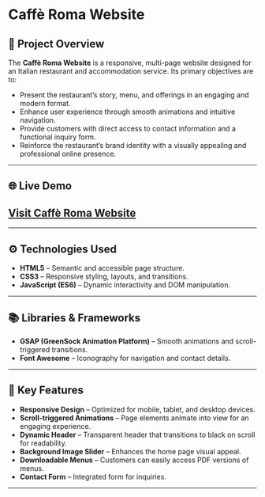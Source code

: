# Caffè Roma Website  

## 📌 Project Overview  
The **Caffè Roma Website** is a responsive, multi-page website designed for an Italian restaurant and accommodation service. Its primary objectives are to:  
- Present the restaurant’s story, menu, and offerings in an engaging and modern format.  
- Enhance user experience through smooth animations and intuitive navigation.  
- Provide customers with direct access to contact information and a functional inquiry form.  
- Reinforce the restaurant’s brand identity with a visually appealing and professional online presence.  

---

## 🌐 Live Demo  
[Visit Caffè Roma Website](https://ellyj12.github.io/plp-webtechnologies-classroom-july2025-july-2025-final-project-and-deployment-Final-Project-and-Depl/index.html)  
---


---

## ⚙️ Technologies Used  
- **HTML5** – Semantic and accessible page structure.  
- **CSS3** – Responsive styling, layouts, and transitions.  
- **JavaScript (ES6)** – Dynamic interactivity and DOM manipulation.  

---

## 📚 Libraries & Frameworks  
- **GSAP (GreenSock Animation Platform)** – Smooth animations and scroll-triggered transitions.  
- **Font Awesome** – Iconography for navigation and contact details.  

---

## 🚀 Key Features  
- **Responsive Design** – Optimized for mobile, tablet, and desktop devices.  
- **Scroll-triggered Animations** – Page elements animate into view for an engaging experience.  
- **Dynamic Header** – Transparent header that transitions to black on scroll for readability.  
- **Background Image Slider** – Enhances the home page visual appeal.  
- **Downloadable Menus** – Customers can easily access PDF versions of menus.  
- **Contact Form** – Integrated form for inquiries.

---



